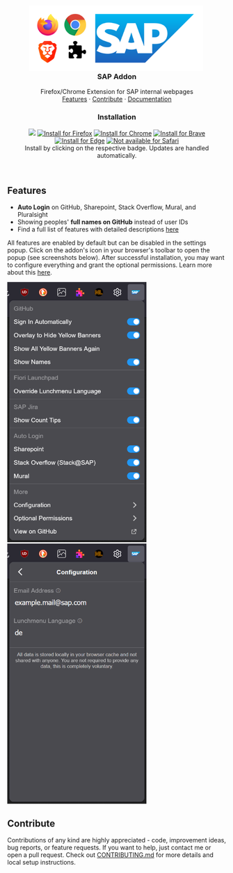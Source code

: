 <div align="center">

  <div id="banner-image-container" >
  <picture >
    <source media="(prefers-color-scheme: dark)" srcset="./assets/sap-addon-2-dark-mode.png">
    <source media="(prefers-color-scheme: light)" srcset="./assets/sap-addon-2-light-mode.png">
    <img alt="SAP Addon Logo" src="./assets/sap-addon-2-light-mode.png" width="400">
  </picture>
  <img id="banner-image-light-mode-fallback-gh-pages" alt="SAP Addon Logo" src="./assets/sap-addon-2-light-mode.png" width="0">
  </div>


  <h3 align="center" style="margin-top: 0;">SAP Addon</h3>

  <p align="center">
    Firefox/Chrome Extension for SAP internal webpages
    <br />
    <a href="#features">Features</a>
    ·
    <a href="#contribute">Contribute</a>
    ·
    <a href="https://github.com/nikolockenvitz/sap-addon/tree/master/docs#readme">Documentation</a>
  </p>
</div>

<h3 align="center">Installation</h3>

<p align="center">
<a href="https://nikolockenvitz.github.io/sap-addon/">
<img src="https://nikolockenvitz.github.io/sap-addon/icons/icon48.png" height="20px" /></a>
<!-- SHIELD IO BADGES INSTALL START -->
<a href="https://nikolockenvitz.github.io/sap-addon/xpi/sap_addon-1.22.2.xpi">
<img src="https://img.shields.io/badge/firefox-v1.22.2-FF7139?logo=firefox-browser" alt="Install for Firefox" /></a>
<!-- SHIELD IO BADGES INSTALL END -->
<a href="https://chrome.google.com/webstore/detail/sap-addon/ccjpkhcdklddbfpcboffbeihonalpjkc">
<img src="https://img.shields.io/badge/chrome-v1.22.2-4285F4?logo=google-chrome" alt="Install for Chrome" /></a>
<a href="https://chrome.google.com/webstore/detail/sap-addon/ccjpkhcdklddbfpcboffbeihonalpjkc">
<img src="https://img.shields.io/badge/brave-v1.22.2-FB542B?logo=brave" alt="Install for Brave" /></a>
<a href="https://chrome.google.com/webstore/detail/sap-addon/ccjpkhcdklddbfpcboffbeihonalpjkc">
<img src="https://img.shields.io/badge/edge-v1.22.2-0078D7?logo=microsoft-edge" alt="Install for Edge" /></a>
<a href="https://www.mozilla.org/en-US/firefox/new/">
<img src="https://img.shields.io/badge/safari-not_available-000000?logo=safari" alt="Not available for Safari" /></a>
<br />
Install by clicking on the respective badge.
Updates are handled automatically.
</p>

<br />

## Features

* **Auto Login** on GitHub, Sharepoint, Stack Overflow, Mural, and Pluralsight
* Showing peoples' **full names on GitHub** instead of user IDs
* Find a full list of features with detailed descriptions <a href="https://github.com/nikolockenvitz/sap-addon/tree/master/docs#features">here</a>

All features are enabled by default but can be disabled in the settings popup.
Click on the addon's icon in your browser's toolbar to open the popup (see screenshots below).
After successful installation, you may want to configure everything and grant the optional permissions.
Learn more about this <a href="https://github.com/nikolockenvitz/sap-addon/tree/master/docs#optional-permissions">here</a>.

<img src="docs/screenshot-1.21-settings-popup.png" width="320" alt="Screenshot of Settings Popup" title="Screenshot of Settings Popup" /> <img src="docs/screenshot-1.21-settings-popup-configuration.png" width="320" alt="Screenshot of Configuration in Popup" title="Screenshot of Configuration in Popup" />

## Contribute

Contributions of any kind are highly appreciated - code, improvement ideas, bug reports, or feature requests.
If you want to help, just contact me or open a pull request.
Check out <a href="https://github.com/nikolockenvitz/sap-addon/blob/master/CONTRIBUTING.md#readme">CONTRIBUTING.md</a> for more details and local setup instructions.
